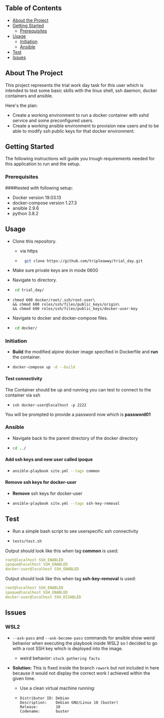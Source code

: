 <!-- TABLE OF CONTENTS -->
## Table of Contents

* [About the Project](#about-the-project)
* [Getting Started](#getting-started)
  * [Prerequisites](#prerequisites)
* [Usage](#usage)
  * [Initiation](#initiation)
  * [Ansible](#ansible)
* [Test](#test)
* [Issues](#issues)



<!-- ABOUT THE PROJECT -->
## About The Project

This project represents the trial work day task for this user which is intended to test some basic skills with the linux shell,
ssh daemon, docker containers and ansible.

Here's the plan:
* Create a working environment to run a docker container with sshd service and some preconfigured users.
* Create a working ansible environment to provision new users and to be able to
modify ssh public keys for that docker environment.

<!-- GETTING STARTED -->
## Getting Started

The following instructions will guide you trough requirements needed for this application to run and the setup.

### Prerequisites

####tested with following setup:

* Docker version 19.03.13
* docker-compose version 1.27.3
* ansible 2.9.6
* python 3.8.2


<!-- USAGE -->
## Usage
* Clone this repository.

    * via https
    * ```sh
        git clone https://github.com/tripleawwy/trial_day.git
      ```

    
* Make sure private keys are in mode 0600
* Navigate to directory.
* ```sh
   cd trial_day/
  ```
* ```
  chmod 600 docker/root/.ssh/root-user\
  && chmod 600 roles/ssh/files/public_keys/origin\
  && chmod 600 roles/ssh/files/public_keys/docker-user-key
  ```
* Navigate to docker and docker-compose files.
* ```sh
   cd docker/
  ```
  
  

### Initiation

* **Build** the modified alpine docker image specified in Dockerfile and **run** the container.
* ```sh
  docker-compose up -d --build
  ```

#### Test connectivity
The Container should be up and running you can test to connect to the container via ssh
* ```
  ssh docker-user@localhost -p 2222
  ```
You will be prompted to provide a password now which is **password01**  
  
### Ansible

* Navigate back to the parent directory of the docker directory
* ```sh
  cd ../
  ```

#### **Add** ssh keys and new user called ipoque
* ```sh
  ansible-playbook site.yml --tags common
  ```
#### **Remove** ssh keys for docker-user

* **Remove** ssh keys for docker-user
* ```sh
  ansible-playbook site.yml --tags ssh-key-removal
  ```




  <!-- Test -->
## Test

* Run a simple bash script to see userspecific ssh connectivity
* ```sh
  tests/test.sh
  ```


Output should look like this when tag **common** is used:

```yaml
root@localhost SSH_ENABLED
ipoque@localhost SSH_ENABLED
docker-user@localhost SSH_ENABLED
```

Output should look like this when tag **ssh-key-removal** is used:

```yaml
root@localhost SSH_ENABLED
ipoque@localhost SSH_ENABLED
docker-user@localhost SSH_DISABLED
```


<!-- Issues -->
## Issues

### WSL2
* ``--ask-pass`` and ``--ask-become-pass`` commands for ansible show weird behavior when executing the playbook
inside WSL2 so I decided to go with a root SSH key which is deployed into the image.
    * weird behavior: ``stuck gathering facts``

* **Solution:** This is fixed inside the branch ``rework`` but not included in here because it would
not display the correct work I achieved within the given time.
    * Use a clean virtual machine running:
    * ```
      Distributor ID: Debian
      Description:    Debian GNU/Linux 10 (buster)
      Release:        10
      Codename:       buster
      ```
